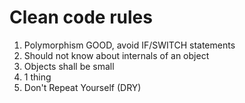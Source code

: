 # Clean code rules

1. Polymorphism GOOD, avoid IF/SWITCH statements
2. Should not know about internals of an object
3. Objects shall be small
4. 1 thing
5. Don't Repeat Yourself (DRY)
